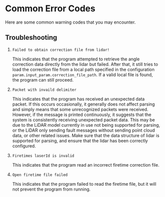 # Common Error Codes
Here are some common warning codes that you may encounter.

##  Troubleshooting
1. `Failed to obtain correction file from lidar!`

   This indicates that the program attempted to retrieve the angle correction data directly from the lidar but failed. After that, it still tries to load the correction file from a local path specified in the configuration `param.input_param.correction_file_path`. If a valid local file is found, the program can still proceed.

2. `Packet with invaild delimiter`

   This indicates that the program has received an unexpected data packet. If this occurs occasionally, it generally does not affect parsing and simply means that some unrecognized packets were received. However, if the message is printed continuously, it suggests that the system is consistently receiving unexpected packet data. This may be due to the LiDAR model currently in use not being supported for parsing, or the LiDAR only sending fault messages without sending point cloud data, or other related issues.
   Make sure that the data structure of lidar  is supported for parsing, and ensure that the lidar has been correctly configured.

3. `Firetimes laserId is invalid`

   This indicates that the program read an incorrect firetime correction file.

4. `Open firetime file failed`

   This indicates that the program failed to read the firetime file, but it will not prevent the program from running.
